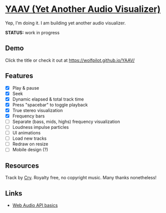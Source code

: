 # [YAAV (Yet Another Audio Visualizer)](https://wolfpilot.github.io/YAAV/)

Yep, I'm doing it. I am building yet another audio visualizer.

**STATUS:** work in progress

## Demo
Click the title or check it out at https://wolfpilot.github.io/YAAV/

## Features

- [x] Play & pause
- [x] Seek
- [x] Dynamic elapsed & total track time
- [x] Press "spacebar" to toggle playback
- [x] True stereo visualization
- [x] Frequency bars
- [ ] Separate (bass, mids, highs) frequency visualization
- [ ] Loudness impulse particles
- [ ] UI animations
- [ ] Load new tracks
- [ ] Redraw on resize
- [ ] Mobile design (?)

## Resources
Track by [Cry](https://soundcloud.com/royaltyfreemusic-nocopyrightmusic/cry-vibe-tracks-free-download?in=royaltyfreemusic-nocopyrightmusic/sets/r-b-soul). Royalty free, no copyright music. Many thanks nonetheless!

## Links
- [Web Audio API basics](https://developer.mozilla.org/en-US/docs/Web/API/Web_Audio_API/Basic_concepts_behind_Web_Audio_API)
